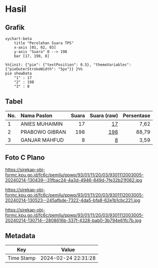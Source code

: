 # Hasil

## Grafik

```mermaid
xychart-beta
    title "Perolehan Suara TPS"
    x-axis [01, 02, 03]
    y-axis "Suara" 0 --> 198
    bar [17, 198, 8]
```

```mermaid
%%{init: {"pie": {"textPosition": 0.5}, "themeVariables": {"pieOuterStrokeWidth": "5px"}} }%%
pie showData
    "1" : 17
    "2" : 198
    "3" : 8
```

## Tabel

| No. | Nama Paslon    | Suara | Suara (raw) | Persentase |
|:--- |:-------------- | -----:| -----------:| ----------:|
| 1   | ANIES MUHAIMIN | 17    | [17][p-1]   | 7,62       |
| 2   | PRABOWO GIBRAN | 198   | [198][p-2]  | 88,79      |
| 3   | GANJAR MAHFUD  | 8     | [8][p-3]    | 3,59       |


[p-1]: https://github.com/gigit-pemilu/pemilu-2024-93-papua-selatan/blob/main/pilpres/hitung-suara/sub/93-papua-selatan/sub/01-merauke/sub/11-kurik/sub/2003-telaga-sari/sub/005-tps/sub/paslon-1.txt
[p-2]: https://github.com/gigit-pemilu/pemilu-2024-93-papua-selatan/blob/main/pilpres/hitung-suara/sub/93-papua-selatan/sub/01-merauke/sub/11-kurik/sub/2003-telaga-sari/sub/005-tps/sub/paslon-2.txt
[p-3]: https://github.com/gigit-pemilu/pemilu-2024-93-papua-selatan/blob/main/pilpres/hitung-suara/sub/93-papua-selatan/sub/01-merauke/sub/11-kurik/sub/2003-telaga-sari/sub/005-tps/sub/paslon-3.txt

## Foto C Plano

https://sirekap-obj-formc.kpu.go.id/fc6c/pemilu/ppwp/93/01/11/20/03/9301112003005-20240214-130439--31fbac24-4a3d-4946-849d-7fe32b21f062.jpg

https://sirekap-obj-formc.kpu.go.id/fc6c/pemilu/ppwp/93/01/11/20/03/9301112003005-20240214-130523--245afbde-7322-4da5-bfa8-62e1b1cbc221.jpg

https://sirekap-obj-formc.kpu.go.id/fc6c/pemilu/ppwp/93/01/11/20/03/9301112003005-20240214-130714--2808616b-337f-4328-bab0-3b794e61fc7b.jpg


## Metadata

| Key        | Value               |
| ---------- | ------------------- |
| Time Stamp | 2024-02-24 22:31:28 |



